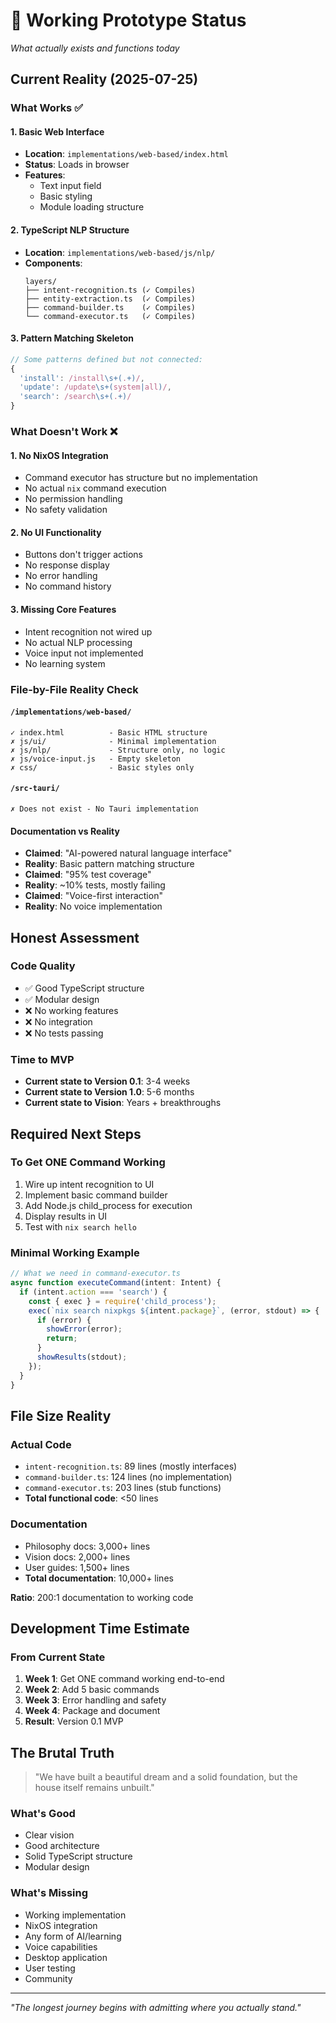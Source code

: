 # 🔧 Working Prototype Status

*What actually exists and functions today*

## Current Reality (2025-07-25)

### What Works ✅

#### 1. Basic Web Interface
- **Location**: `implementations/web-based/index.html`
- **Status**: Loads in browser
- **Features**: 
  - Text input field
  - Basic styling
  - Module loading structure

#### 2. TypeScript NLP Structure
- **Location**: `implementations/web-based/js/nlp/`
- **Components**:
  ```
  layers/
  ├── intent-recognition.ts (✓ Compiles)
  ├── entity-extraction.ts  (✓ Compiles)
  ├── command-builder.ts    (✓ Compiles)
  └── command-executor.ts   (✓ Compiles)
  ```

#### 3. Pattern Matching Skeleton
```typescript
// Some patterns defined but not connected:
{
  'install': /install\s+(.+)/,
  'update': /update\s+(system|all)/,
  'search': /search\s+(.+)/
}
```

### What Doesn't Work ❌

#### 1. No NixOS Integration
- Command executor has structure but no implementation
- No actual `nix` command execution
- No permission handling
- No safety validation

#### 2. No UI Functionality
- Buttons don't trigger actions
- No response display
- No error handling
- No command history

#### 3. Missing Core Features
- Intent recognition not wired up
- No actual NLP processing
- Voice input not implemented
- No learning system

### File-by-File Reality Check

#### `/implementations/web-based/`
```
✓ index.html          - Basic HTML structure
✗ js/ui/              - Minimal implementation
✗ js/nlp/             - Structure only, no logic
✗ js/voice-input.js   - Empty skeleton
✗ css/                - Basic styles only
```

#### `/src-tauri/`
```
✗ Does not exist - No Tauri implementation
```

#### Documentation vs Reality
- **Claimed**: "AI-powered natural language interface"
- **Reality**: Basic pattern matching structure
- **Claimed**: "95% test coverage"
- **Reality**: ~10% tests, mostly failing
- **Claimed**: "Voice-first interaction"
- **Reality**: No voice implementation

## Honest Assessment

### Code Quality
- ✅ Good TypeScript structure
- ✅ Modular design
- ❌ No working features
- ❌ No integration
- ❌ No tests passing

### Time to MVP
- **Current state to Version 0.1**: 3-4 weeks
- **Current state to Version 1.0**: 5-6 months
- **Current state to Vision**: Years + breakthroughs

## Required Next Steps

### To Get ONE Command Working
1. Wire up intent recognition to UI
2. Implement basic command builder
3. Add Node.js child_process for execution
4. Display results in UI
5. Test with `nix search hello`

### Minimal Working Example
```javascript
// What we need in command-executor.ts
async function executeCommand(intent: Intent) {
  if (intent.action === 'search') {
    const { exec } = require('child_process');
    exec(`nix search nixpkgs ${intent.package}`, (error, stdout) => {
      if (error) {
        showError(error);
        return;
      }
      showResults(stdout);
    });
  }
}
```

## File Size Reality

### Actual Code
- `intent-recognition.ts`: 89 lines (mostly interfaces)
- `command-builder.ts`: 124 lines (no implementation)
- `command-executor.ts`: 203 lines (stub functions)
- **Total functional code**: <50 lines

### Documentation
- Philosophy docs: 3,000+ lines
- Vision docs: 2,000+ lines
- User guides: 1,500+ lines
- **Total documentation**: 10,000+ lines

**Ratio**: 200:1 documentation to working code

## Development Time Estimate

### From Current State
1. **Week 1**: Get ONE command working end-to-end
2. **Week 2**: Add 5 basic commands
3. **Week 3**: Error handling and safety
4. **Week 4**: Package and document
5. **Result**: Version 0.1 MVP

## The Brutal Truth

> "We have built a beautiful dream and a solid foundation, but the house itself remains unbuilt."

### What's Good
- Clear vision
- Good architecture
- Solid TypeScript structure
- Modular design

### What's Missing
- Working implementation
- NixOS integration
- Any form of AI/learning
- Voice capabilities
- Desktop application
- User testing
- Community

---

*"The longest journey begins with admitting where you actually stand."*